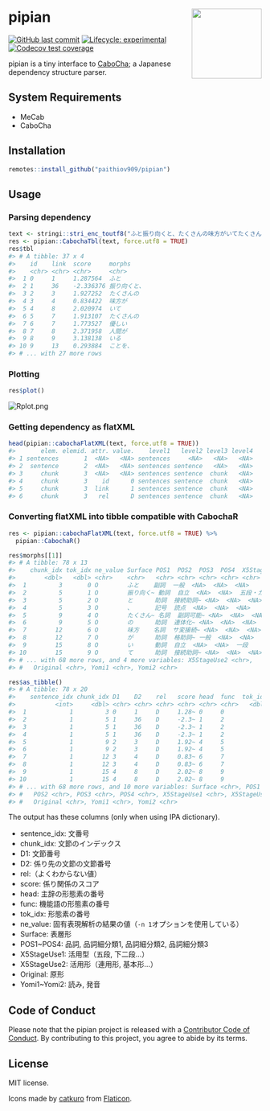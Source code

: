 
<!-- README.md is generated from README.Rmd. Please edit that file -->

# pipian <a href='https://paithiov909.github.io/pipian'><img src='https://raw.githack.com/paithiov909/pipian/master/man/figures/logo.png' align="right" height="139" /></a>

<!-- badges: start -->

[![GitHub last
commit](https://img.shields.io/github/last-commit/paithiov909/pipian)](#)
[![Lifecycle:
experimental](https://img.shields.io/badge/lifecycle-experimental-orange.svg)](https://www.tidyverse.org/lifecycle/#experimental)
[![Codecov test
coverage](https://codecov.io/gh/paithiov909/pipian/branch/main/graph/badge.svg)](https://codecov.io/gh/paithiov909/pipian?branch=main)
<!-- badges: end -->

pipian is a tiny interface to
[CaboCha](https://taku910.github.io/cabocha/); a Japanese dependency
structure parser.

## System Requirements

-   MeCab
-   CaboCha

## Installation

``` r
remotes::install_github("paithiov909/pipian")
```

## Usage

### Parsing dependency

``` r
text <- stringi::stri_enc_toutf8("ふと振り向くと、たくさんの味方がいてたくさんの優しい人間がいることを、わざわざ自分の誕生日が来ないと気付けない自分を奮い立たせながらも、毎日こんな、湖のようななんの引っ掛かりもない、落ちつき倒し、音一つも感じさせない人間でいれる方に憧れを持てたとある25歳の眩しき朝のことでした")
res <- pipian::CabochaTbl(text, force.utf8 = TRUE)
res$tbl
#> # A tibble: 37 x 4
#>    id    link  score     morphs      
#>    <chr> <chr> <chr>     <chr>       
#>  1 0     1     1.287564  ふと        
#>  2 1     36    -2.336376 振り向くと、
#>  3 2     3     1.927252  たくさんの  
#>  4 3     4     0.834422  味方が      
#>  5 4     8     2.020974  いて        
#>  6 5     7     1.913107  たくさんの  
#>  7 6     7     1.773527  優しい      
#>  8 7     8     2.371958  人間が      
#>  9 8     9     3.138138  いる        
#> 10 9     13    0.293884  ことを、    
#> # ... with 27 more rows
```

### Plotting

``` r
res$plot()
```

![Rplot.png](https://qiita-image-store.s3.amazonaws.com/0/228173/60b9dc99-954e-82a0-b428-9dba6ffd0520.png)

### Getting dependency as flatXML

``` r
head(pipian::cabochaFlatXML(text, force.utf8 = TRUE))
#>       elem. elemid. attr. value.    level1   level2 level3 level4
#> 1 sentences       1  <NA>   <NA> sentences     <NA>   <NA>   <NA>
#> 2  sentence       2  <NA>   <NA> sentences sentence   <NA>   <NA>
#> 3     chunk       3  <NA>   <NA> sentences sentence  chunk   <NA>
#> 4     chunk       3    id      0 sentences sentence  chunk   <NA>
#> 5     chunk       3  link      1 sentences sentence  chunk   <NA>
#> 6     chunk       3   rel      D sentences sentence  chunk   <NA>
```

### Converting flatXML into tibble compatible with CabochaR

``` r
res <- pipian::cabochaFlatXML(text, force.utf8 = TRUE) %>%
  pipian::CabochaR()
```

``` r
res$morphs[[1]]
#> # A tibble: 78 x 13
#>    chunk_idx tok_idx ne_value Surface POS1  POS2  POS3  POS4  X5StageUse1
#>        <dbl>   <dbl> <chr>    <chr>   <chr> <chr> <chr> <chr> <chr>      
#>  1         3       0 O        ふと    副詞  一般  <NA>  <NA>  <NA>       
#>  2         5       1 O        振り向く~ 動詞  自立  <NA>  <NA>  五段・カ行イ音便~
#>  3         5       2 O        と      助詞  接続助詞~ <NA>  <NA>  <NA>       
#>  4         5       3 O        、      記号  読点  <NA>  <NA>  <NA>       
#>  5         9       4 O        たくさん~ 名詞  副詞可能~ <NA>  <NA>  <NA>       
#>  6         9       5 O        の      助詞  連体化~ <NA>  <NA>  <NA>       
#>  7        12       6 O        味方    名詞  サ変接続~ <NA>  <NA>  <NA>       
#>  8        12       7 O        が      助詞  格助詞~ 一般  <NA>  <NA>       
#>  9        15       8 O        い      動詞  自立  <NA>  <NA>  一段       
#> 10        15       9 O        て      助詞  接続助詞~ <NA>  <NA>  <NA>       
#> # ... with 68 more rows, and 4 more variables: X5StageUse2 <chr>,
#> #   Original <chr>, Yomi1 <chr>, Yomi2 <chr>
```

``` r
res$as_tibble()
#> # A tibble: 78 x 20
#>    sentence_idx chunk_idx D1    D2    rel   score head  func  tok_idx ne_value
#>           <int>     <dbl> <chr> <chr> <chr> <chr> <chr> <chr>   <dbl> <chr>   
#>  1            1         3 0     1     D     1.28~ 0     0           0 O       
#>  2            1         5 1     36    D     -2.3~ 1     2           1 O       
#>  3            1         5 1     36    D     -2.3~ 1     2           2 O       
#>  4            1         5 1     36    D     -2.3~ 1     2           3 O       
#>  5            1         9 2     3     D     1.92~ 4     5           4 O       
#>  6            1         9 2     3     D     1.92~ 4     5           5 O       
#>  7            1        12 3     4     D     0.83~ 6     7           6 O       
#>  8            1        12 3     4     D     0.83~ 6     7           7 O       
#>  9            1        15 4     8     D     2.02~ 8     9           8 O       
#> 10            1        15 4     8     D     2.02~ 8     9           9 O       
#> # ... with 68 more rows, and 10 more variables: Surface <chr>, POS1 <chr>,
#> #   POS2 <chr>, POS3 <chr>, POS4 <chr>, X5StageUse1 <chr>, X5StageUse2 <chr>,
#> #   Original <chr>, Yomi1 <chr>, Yomi2 <chr>
```

The output has these columns (only when using IPA dictionary).

-   sentence\_idx: 文番号
-   chunk\_idx: 文節のインデックス
-   D1: 文節番号
-   D2: 係り先の文節の文節番号
-   rel:（よくわからない値）
-   score: 係り関係のスコア
-   head: 主辞の形態素の番号
-   func: 機能語の形態素の番号
-   tok\_idx: 形態素の番号
-   ne\_value: 固有表現解析の結果の値（`-n 1`オプションを使用している）
-   Surface: 表層形
-   POS1\~POS4: 品詞, 品詞細分類1, 品詞細分類2, 品詞細分類3
-   X5StageUse1: 活用型（五段, 下二段…）
-   X5StageUse2: 活用形（連用形, 基本形…）
-   Original: 原形
-   Yomi1\~Yomi2: 読み, 発音

## Code of Conduct

Please note that the pipian project is released with a [Contributor Code
of Conduct](https://paithiov909.github.io/pipian/CODE_OF_CONDUCT.html).
By contributing to this project, you agree to abide by its terms.

## License

MIT license.

Icons made by [catkuro](https://www.flaticon.com/authors/catkuro) from
[Flaticon](https://www.flaticon.com/).
